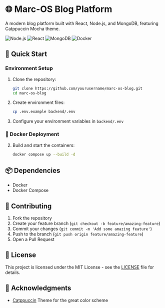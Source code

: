 # 🌐 Marc-OS Blog Platform

A modern blog platform built with React, Node.js, and MongoDB, featuring Catppuccin Mocha theme.

![Node.js](https://img.shields.io/badge/Node.js-339933?style=for-the-badge&logo=nodedotjs&logoColor=white)
![React](https://img.shields.io/badge/React-20232A?style=for-the-badge&logo=react&logoColor=61DAFB)
![MongoDB](https://img.shields.io/badge/MongoDB-4EA94B?style=for-the-badge&logo=mongodb&logoColor=white)
![Docker](https://img.shields.io/badge/Docker-2CA5E0?style=for-the-badge&logo=docker&logoColor=white)


## 🚀 Quick Start

### Environment Setup

1. Clone the repository:
   ```bash
   git clone https://github.com/yourusername/marc-os-blog.git
   cd marc-os-blog
   ```

2. Create environment files:
   ```bash
   cp .env.example backend/.env
   ```

3. Configure your environment variables in `backend/.env`

### 🐳 Docker Deployment

2. Build and start the containers:
   ```bash
   docker compose up --build -d
   ```

## 📦 Dependencies

- Docker
- Docker Compose

## 🤝 Contributing

1. Fork the repository
2. Create your feature branch (`git checkout -b feature/amazing-feature`)
3. Commit your changes (`git commit -m 'Add some amazing feature'`)
4. Push to the branch (`git push origin feature/amazing-feature`)
5. Open a Pull Request

## 📝 License

This project is licensed under the MIT License - see the [LICENSE](LICENSE) file for details.

## 🙏 Acknowledgments

- [Catppuccin](https://github.com/catppuccin) Theme for the great color scheme
